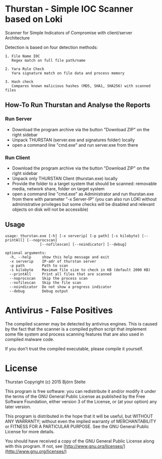 # Thurstan - Simple IOC Scanner based on Loki

Scanner for Simple Indicators of Compromise with client/server Architecture

Detection is based on four detection methods:

    1. File Name IOC
       Regex match on full file path/name

    2. Yara Rule Check
       Yara signature match on file data and process memory

    3. Hash check
       Compares known malicious hashes (MD5, SHA1, SHA256) with scanned files

## How-To Run Thurstan and Analyse the Reports

### Run Server

  - Download the program archive via the button "Download ZIP" on the right sidebar
  - Unpack THURSTAN (server.exe and signatures folder) locally
  - open a command line "cmd.exe" and run server.exe from there

### Run Client

  - Download the program archive via the button "Download ZIP" on the right sidebar
  - Unpack only THURSTAN Client (thurstan.exe) locally
  - Provide the folder to a target system that should be scanned: removable media, network share, folder on target system
  - open a command line "cmd.exe" as Administrator and run thurstan.exe from there with parameter "-x Server-IP" (you can also run LOKI without administrative privileges but some checks will be disabled and relevant objects on disk will not be accessible)

## Usage

    usage: thurstan.exe [-h] [-x serverip] [-p path] [-s kilobyte] [--printAll] [--noprocscan]
                    [--nofilescan] [--noindicator] [--debug]

    optional arguments:
      -h, --help     show this help message and exit
      -x serverip    IP-adr of thurstan server
      -p path        Path to scan
      -s kilobyte    Maximum file size to check in KB (default 2000 KB)
      --printAll     Print all files that are scanned
      --noprocscan   Skip the process scan
      --nofilescan   Skip the file scan
      --noindicator  Do not show a progress indicator
      --debug        Debug output

# Antivirus - False Positives

The compiled scanner may be detected by antivirus engines. This is caused by the fact that the scanner is a compiled python script that implement some file system and process scanning features that are also used in compiled malware code.

If you don't trust the compiled executable, please compile it yourself.

# License

Thurstan
Copyright (c) 2015 Björn Stelte

This program is free software: you can redistribute it and/or modify
it under the terms of the GNU General Public License as published by
the Free Software Foundation, either version 3 of the License, or
(at your option) any later version.

This program is distributed in the hope that it will be useful,
but WITHOUT ANY WARRANTY; without even the implied warranty of
MERCHANTABILITY or FITNESS FOR A PARTICULAR PURPOSE.  See the
GNU General Public License for more details.

You should have received a copy of the GNU General Public License
along with this program.  If not, see [http://www.gnu.org/licenses/](http://www.gnu.org/licenses/)

